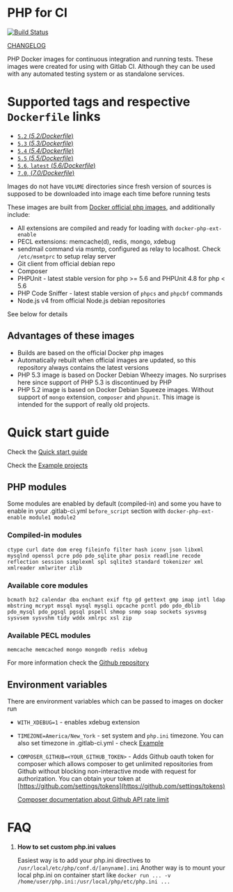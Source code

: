 # PHP for CI

[![Build Status](https://travis-ci.org/TetraWeb/docker.svg?branch=master)](https://travis-ci.org/TetraWeb/docker)

[CHANGELOG](https://github.com/TetraWeb/docker/blob/master/CHANGELOG.md)

PHP Docker images for continuous integration and running tests. These images were created for using with Gitlab CI.
Although they can be used with any automated testing system or as standalone services.

# Supported tags and respective `Dockerfile` links

-	[`5.2` (*5.2/Dockerfile*)](https://github.com/TetraWeb/docker/blob/master/php/5.2/Dockerfile)
-	[`5.3` (*5.3/Dockerfile*)](https://github.com/TetraWeb/docker/blob/master/php/5.3/Dockerfile)
-	[`5.4` (*5.4/Dockerfile*)](https://github.com/TetraWeb/docker/blob/master/php/5.4/Dockerfile)
-	[`5.5` (*5.5/Dockerfile*)](https://github.com/TetraWeb/docker/blob/master/php/5.5/Dockerfile)
-	[`5.6`, `latest` (*5.6/Dockerfile*)](https://github.com/TetraWeb/docker/blob/master/php/Dockerfile)
-	[`7.0`, (*7.0/Dockerfile*)](https://github.com/TetraWeb/docker/blob/master/php/7.0/Dockerfile)

Images do not have `VOLUME` directories since fresh version of sources is supposed to be downloaded into image each time before running tests

These images are built from [Docker official php images](https://registry.hub.docker.com/_/php/), and additionally include:

 - All extensions are compiled and ready for loading with `docker-php-ext-enable`
 - PECL extensions: memcache(d), redis, mongo, xdebug
 - sendmail command via msmtp, configured as relay to localhost. Check `/etc/msmtprc` to setup relay server
 - Git client from official debian repo
 - Composer
 - PHPUnit - latest stable version for php >= 5.6 and PHPUnit 4.8 for php < 5.6
 - PHP Code Sniffer - latest stable version of `phpcs` and `phpcbf` commands
 - Node.js v4 from official Node.js debian repositories

See below for details

## Advantages of these images

 - Builds are based on the official Docker php images
 - Automatically rebuilt when official images are updated, so this repository always contains the latest versions
 - PHP 5.3 image is based on Docker Debian Wheezy images. No surprises here since support of PHP 5.3 is discontinued by PHP
 - PHP 5.2 image is based on Docker Debian Squeeze images. Without support of `mongo` extension, `composer` and `phpunit`. This image is intended for the support of really old projects.

# Quick start guide

Check the [Quick start guide](https://github.com/TetraWeb/docker/blob/master/README.md#quick-start)

Check the [Example projects](https://github.com/TetraWeb/docker/tree/master/examples)

## PHP modules
Some modules are enabled by default (compiled-in) and some you have to enable in your .gitlab-ci.yml `before_script` section with `docker-php-ext-enable module1 module2`

### Compiled-in modules
```
ctype curl date dom ereg fileinfo filter hash iconv json libxml mysqlnd openssl pcre pdo pdo_sqlite phar posix readline recode reflection session simplexml spl sqlite3 standard tokenizer xml xmlreader xmlwriter zlib
```

### Available core modules
```
bcmath bz2 calendar dba enchant exif ftp gd gettext gmp imap intl ldap mbstring mcrypt mssql mysql mysqli opcache pcntl pdo pdo_dblib pdo_mysql pdo_pgsql pgsql pspell shmop snmp soap sockets sysvmsg sysvsem sysvshm tidy wddx xmlrpc xsl zip
```

### Available PECL modules
```
memcache memcached mongo mongodb redis xdebug
```

For more information check the [Github repository](https://github.com/TetraWeb/docker/)

## Environment variables

There are environment variables which can be passed to images on docker run

 - `WITH_XDEBUG=1` - enables xdebug extension
 - `TIMEZONE=America/New_York` - set system and `php.ini` timezone. You can also set timezone in .gitlab-ci.yml - check [Example](https://github.com/TetraWeb/docker/blob/master/examples/purephp/.gitlab-ci.yml)
 - `COMPOSER_GITHUB=<YOUR_GITHUB_TOKEN>` - Adds Github oauth token for composer which allows composer to get unlimited repositories from Github without blocking non-interactive mode with request for authorization. You can obtain your token at [https://github.com/settings/tokens](https://github.com/settings/tokens)

    [Composer documentation about Github API rate limit](https://getcomposer.org/doc/articles/troubleshooting.md#api-rate-limit-and-oauth-tokens)

# FAQ

1. **How to set custom php.ini values**

   Easiest way is to add your php.ini directives to `/usr/local/etc/php/conf.d/[anyname].ini`
   Another way is to mount your local php.ini on container start like `docker run ... -v /home/user/php.ini:/usr/local/php/etc/php.ini ...`
